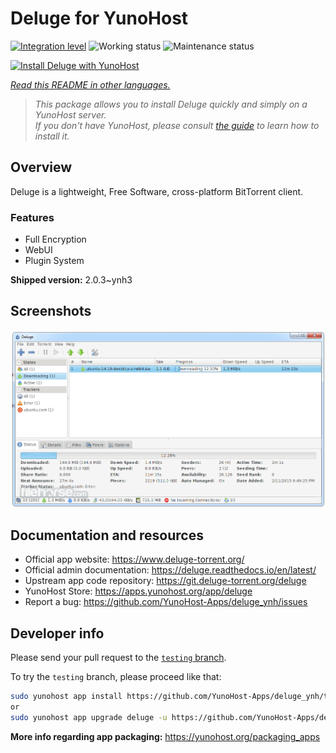 <!--
N.B.: This README was automatically generated by <https://github.com/YunoHost/apps/tree/master/tools/readme_generator>
It shall NOT be edited by hand.
-->

# Deluge for YunoHost

[![Integration level](https://dash.yunohost.org/integration/deluge.svg)](https://dash.yunohost.org/appci/app/deluge) ![Working status](https://ci-apps.yunohost.org/ci/badges/deluge.status.svg) ![Maintenance status](https://ci-apps.yunohost.org/ci/badges/deluge.maintain.svg)

[![Install Deluge with YunoHost](https://install-app.yunohost.org/install-with-yunohost.svg)](https://install-app.yunohost.org/?app=deluge)

*[Read this README in other languages.](./ALL_README.md)*

> *This package allows you to install Deluge quickly and simply on a YunoHost server.*  
> *If you don't have YunoHost, please consult [the guide](https://yunohost.org/install) to learn how to install it.*

## Overview

Deluge is a lightweight, Free Software, cross-platform BitTorrent client.

### Features

- Full Encryption
- WebUI
- Plugin System



**Shipped version:** 2.0.3~ynh3

## Screenshots

![Screenshot of Deluge](./doc/screenshots/screenshot.png)

## Documentation and resources

- Official app website: <https://www.deluge-torrent.org/>
- Official admin documentation: <https://deluge.readthedocs.io/en/latest/>
- Upstream app code repository: <https://git.deluge-torrent.org/deluge>
- YunoHost Store: <https://apps.yunohost.org/app/deluge>
- Report a bug: <https://github.com/YunoHost-Apps/deluge_ynh/issues>

## Developer info

Please send your pull request to the [`testing` branch](https://github.com/YunoHost-Apps/deluge_ynh/tree/testing).

To try the `testing` branch, please proceed like that:

```bash
sudo yunohost app install https://github.com/YunoHost-Apps/deluge_ynh/tree/testing --debug
or
sudo yunohost app upgrade deluge -u https://github.com/YunoHost-Apps/deluge_ynh/tree/testing --debug
```

**More info regarding app packaging:** <https://yunohost.org/packaging_apps>
